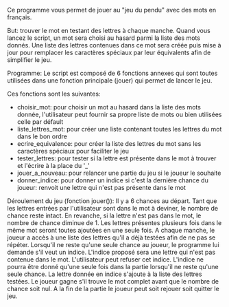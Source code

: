 Ce programme vous permet de jouer au "jeu du pendu" avec des mots en français. 

But: trouver le mot en testant des lettres à chaque manche. 
Quand vous lancez le script, un mot sera choisi au hasard parmi la liste des mots donnés.
Une liste des lettres contenues dans ce mot sera créée puis mise à jour pour remplacer les caractères spéciaux par leur équivalents afin de simplifier le jeu.

Programme: Le script est composé de 6 fonctions annexes qui sont toutes utilisées dans une fonction principale (jouer) qui permet de lancer le jeu. 

Ces fonctions sont les suivantes:
- choisir_mot: pour choisir un mot au hasard dans la liste des mots donnée, l'utilisateur peut fournir sa propre liste de mots ou bien utilisées celle par défault
- liste_lettres_mot: pour créer une liste contenant toutes les lettres du mot dans le bon ordre
- ecrire_equivalence: pour créer la liste des lettres du mot sans les caractères spéciaux pour faciliter le jeu
- tester_lettres: pour tester si la lettre est présente dans le mot à trouver et l'écrire à la place du '_'
- jouer_a_nouveau: pour relancer une partie du jeu si le joueur le souhaite
- donner_indice: pour donner un indice si c'est la dernière chance du joueur: renvoit une lettre qui n'est pas présente dans le mot

Déroulement du jeu (fonction jouer()): Il y a 6 chances au départ. 
Tant que les lettres entrées par l'utilisateur sont dans le mot à deviner, le nombre de chance reste intact. 
En revanche, si la lettre n'est pas dans le mot, le nombre de chance diminue de 1. 
Les lettres présentes plusieurs fois dans le même mot seront toutes ajoutées en une seule fois. 
A chaque manche, le joueur a accès à une liste des lettres qu'il a déjà testées afin de ne pas se répéter. 
Lorsqu'il ne reste qu'une seule chance au joueur, le programme lui demande s'il veut un indice. 
L'indice proposé sera une lettre qui n'est pas contenue dans le mot. L'utilisateur peut refuser cet indice. 
L'indice ne pourra être donné qu'une seule fois dans la partie lorsqu'il ne reste qu'une seule chance. La lettre donnée en indice s'ajoute à la liste des lettres testées. 
Le joueur gagne s'il trouve le mot complet avant que le nombre de chance soit nul. 
A la fin de la partie le joueur peut soit rejouer soit quitter le jeu.

  
